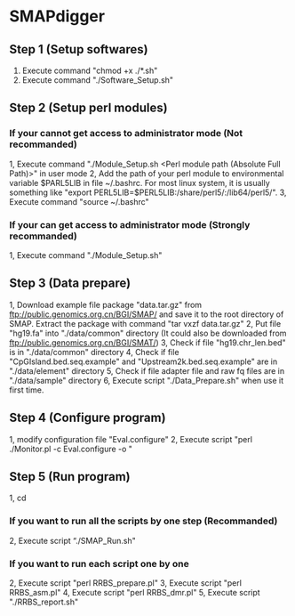 # SMAPdigger

## Step 1 (Setup softwares)

1. Execute command "chmod +x ./*.sh"
2. Execute command "./Software_Setup.sh"

## Step 2 (Setup perl modules) 
### If your cannot get access to administrator mode (Not recommanded)
1, Execute command "./Module_Setup.sh <Perl module path (Absolute Full Path)>" in user mode
2, Add the path of your perl module to environmental variable $PARL5LIB in file ~/.bashrc. For most linux system, it is usually something like "export PERL5LIB=$PERL5LIB:<Perl module path>/share/perl5/:<Perl module path>/lib64/perl5/".
3, Execute command "source ~/.bashrc"
### If your can get access to administrator mode (Strongly recommanded)
1, Execute command "./Module_Setup.sh"
## Step 3 (Data prepare)
1, Download example file package "data.tar.gz" from ftp://public.genomics.org.cn/BGI/SMAP/ and save it to the root directory of SMAP. Extract the package with command "tar vxzf data.tar.gz"
2, Put file "hg19.fa" into "./data/common" directory (It could also be downloaded from ftp://public.genomics.org.cn/BGI/SMAT/)
3, Check if file "hg19.chr_len.bed" is in "./data/common" directory
4, Check if file "CpGIsland.bed.seq.example" and "Upstream2k.bed.seq.example" are in "./data/element" directory
5, Check if file adapter file and raw fq files  are in "./data/sample" directory
6, Execute script "./Data_Prepare.sh" when use it first time.
## Step 4 (Configure program) 
1, modify configuration file "Eval.configure" 
2, Execute script "perl ./Monitor.pl -c Eval.configure -o <Output path>"
## Step 5 (Run program) 
1, cd <Output path> 
### If you want to run all the scripts by one step (Recommanded)
2, Execute script “./SMAP_Run.sh"
### If you want to run each script one by one
2, Execute script "perl RRBS_prepare.pl"
3, Execute script "perl RRBS_asm.pl"
4, Execute script "perl RRBS_dmr.pl"
5, Execute script "./RRBS_report.sh"

